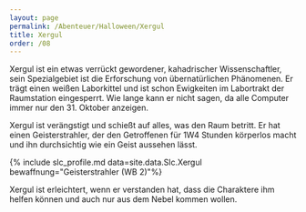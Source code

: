 ```yaml
---
layout: page
permalink: /Abenteuer/Halloween/Xergul
title: Xergul
order: /08
---
```


Xergul ist ein etwas verrückt gewordener, kahadrischer Wissenschaftler, sein Spezialgebiet ist die Erforschung von übernatürlichen Phänomenen. Er trägt einen weißen Laborkittel und ist schon Ewigkeiten im Labortrakt der Raumstation eingesperrt. Wie lange kann er nicht sagen, da alle Computer immer nur den 31. Oktober anzeigen.

Xergul ist verängstigt und schießt auf alles, was den Raum betritt. Er hat einen Geisterstrahler, der den Getroffenen für 1W4 Stunden körperlos macht und ihn durchsichtig wie ein Geist aussehen lässt.

{% include slc_profile.md data=site.data.Slc.Xergul bewaffnung="Geisterstrahler (WB 2)"%}

Xergul ist erleichtert, wenn er verstanden hat, dass die Charaktere ihm helfen können und auch nur aus dem Nebel kommen wollen.
